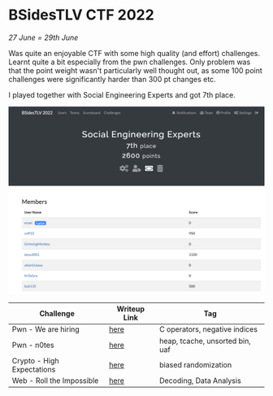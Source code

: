 # BSidesTLV CTF 2022

<em>27 June = 29th June</em>

Was quite an enjoyable CTF with some high quality (and effort) challenges. Learnt quite a bit especially from the pwn challenges. Only problem was that the point weight wasn't particularly well thought out, as some 100 point challenges were significantly harder than 300 pt changes etc.

I played together with Social Engineering Experts and got 7th place.

![score](./images/score.png)

| Challenge                  | Writeup Link                          | Tag                             |
| -------------------------- | ------------------------------------- | ------------------------------- |
| Pwn - We are hiring        | [here](./pwn/wearehiring.md)          | C operators, negative indices   |
| Pwn - n0tes                | [here](./pwn/n0tes/README.md)         | heap, tcache, unsorted bin, uaf |
| Crypto - High Expectations | [here](./crypto/high_expectations.md) | biased randomization            |
| Web - Roll the Impossible  | [here](./Web/roll_the_impossible.md)  | Decoding, Data Analysis         |
